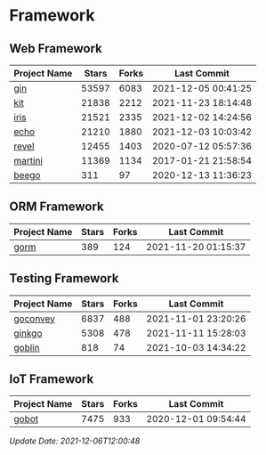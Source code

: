 # Framework

## Web Framework
| Project Name | Stars | Forks | Last Commit |
| ------------ | ----- | ----- | ----------- |
| [gin](https://github.com/gin-gonic/gin) | 53597 | 6083 | 2021-12-05 00:41:25 |
| [kit](https://github.com/go-kit/kit) | 21838 | 2212 | 2021-11-23 18:14:48 |
| [iris](https://github.com/kataras/iris) | 21521 | 2335 | 2021-12-02 14:24:56 |
| [echo](https://github.com/labstack/echo) | 21210 | 1880 | 2021-12-03 10:03:42 |
| [revel](https://github.com/revel/revel) | 12455 | 1403 | 2020-07-12 05:57:36 |
| [martini](https://github.com/go-martini/martini) | 11369 | 1134 | 2017-01-21 21:58:54 |
| [beego](https://github.com/astaxie/beego) | 311 | 97 | 2020-12-13 11:36:23 |

## ORM Framework
| Project Name | Stars | Forks | Last Commit |
| ------------ | ----- | ----- | ----------- |
| [gorm](https://github.com/jinzhu/gorm) | 389 | 124 | 2021-11-20 01:15:37 |

## Testing Framework
| Project Name | Stars | Forks | Last Commit |
| ------------ | ----- | ----- | ----------- |
| [goconvey](https://github.com/smartystreets/goconvey) | 6837 | 488 | 2021-11-01 23:20:26 |
| [ginkgo](https://github.com/onsi/ginkgo) | 5308 | 478 | 2021-11-11 15:28:03 |
| [goblin](https://github.com/franela/goblin) | 818 | 74 | 2021-10-03 14:34:22 |

## IoT Framework
| Project Name | Stars | Forks | Last Commit |
| ------------ | ----- | ----- | ----------- |
| [gobot](https://github.com/hybridgroup/gobot) | 7475 | 933 | 2020-12-01 09:54:44 |

*Update Date: 2021-12-06T12:00:48*
